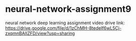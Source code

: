 # neural-network-assignment9
neural network deep learning assignment video drive link:
https://drive.google.com/file/d/1zChMH-8tedeIf6wL5Cj-zxqmnBAIIZFD/view?usp=sharing
